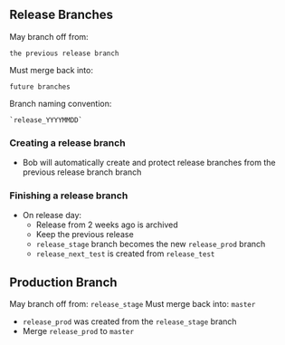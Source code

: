 ## Release Branches

May branch off from:
```
the previous release branch
```
Must merge back into:
```
future branches
```
Branch naming convention:
```
`release_YYYYMMDD`
```

### Creating a release branch

- Bob will automatically create and protect release branches from the previous release branch branch

### Finishing a release branch

- On release day:
    - Release from 2 weeks ago is archived
    - Keep the previous release
    - `release_stage` branch becomes the new `release_prod` branch
    - `release_next_test` is created from `release_test`


## Production Branch

May branch off from:
`release_stage`
Must merge back into:
`master`

- `release_prod` was created from the `release_stage` branch
- Merge `release_prod` to `master`

